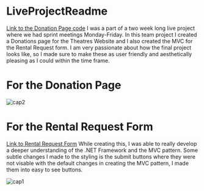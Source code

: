 # LiveProjectReadme
[Link to the Donation Page code](https://github.com/cindy123jl/Theatre_C_Sharp_Project/blob/main/TheatreCMS3/TheatreCMS3/TheatreCMS3/Views/Home/Donation.cshtml)
I was a part of a two week long live project where we had sprint meetings Monday-Friday.
In this team project I created a Donations page for the Theatres Website and I also created the MVC for the Rental Request form.
I am very passionate about how the final project looks like, so I made sure to make these as user friendly and aesthetically pleasing as I
could within the time frame.
# For the Donation Page
![cap2](https://user-images.githubusercontent.com/74997705/123329654-e6d72b80-d4f1-11eb-95a5-7147cab06bdf.PNG)

# For the Rental Request Form
[Link to Rental Request Form](https://github.com/cindy123jl/Theatre_C_Sharp_Project/tree/main/TheatreCMS3/TheatreCMS3/TheatreCMS3/Areas/Rent/Models)
While creating this, I was able to really develop a deeper understanding of the .NET Framework and the MVC pattern. Some subtle changes I made 
to the styling is the submit buttons where they were not visable with the default changes in creating the MVC pattern, I made them into easy to see buttons.

![cap1](https://user-images.githubusercontent.com/74997705/123329644-e343a480-d4f1-11eb-9ce3-a1fa683a97e1.PNG)
